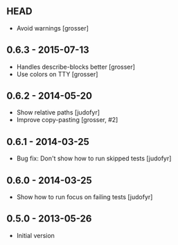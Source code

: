## HEAD

* Avoid warnings [grosser]

## 0.6.3 - 2015-07-13

* Handles describe-blocks better [grosser]
* Use colors on TTY [grosser]

## 0.6.2 - 2014-05-20

* Show relative paths [judofyr]
* Improve copy-pasting [grosser, #2]

## 0.6.1 - 2014-03-25

* Bug fix: Don't show how to run skipped tests [judofyr]

## 0.6.0 - 2014-03-25

* Show how to run focus on failing tests [judofyr]

## 0.5.0 - 2013-05-26

* Initial version

